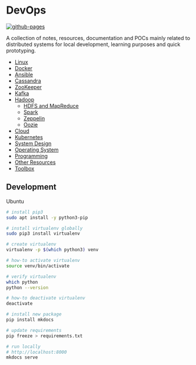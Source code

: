 # DevOps

[![github-pages](https://github.com/niqdev/devops/actions/workflows/gh-pages.yml/badge.svg)](https://github.com/niqdev/devops/actions/workflows/gh-pages.yml)

A collection of notes, resources, documentation and POCs mainly related to distributed systems for local development, learning purposes and quick prototyping.

* [Linux](https://niqdev.github.io/devops/linux)
* [Docker](https://niqdev.github.io/devops/docker) 
* [Ansible](https://niqdev.github.io/devops/ansible)
* [Cassandra](https://niqdev.github.io/devops/cassandra)
* [ZooKeeper](https://niqdev.github.io/devops/zookeeper)
* [Kafka](https://niqdev.github.io/devops/kafka)
* [Hadoop](https://niqdev.github.io/devops/hadoop)
  * [HDFS and MapReduce](https://niqdev.github.io/devops/hadoop/#hdfs-and-mapreduce)
  * [Spark](https://niqdev.github.io/devops/hadoop/#spark)
  * [Zeppelin](https://niqdev.github.io/devops/hadoop/#zeppelin)
  * [Oozie](https://niqdev.github.io/devops/hadoop/#oozie)
* [Cloud](https://niqdev.github.io/devops/cloud)
* [Kubernetes](https://niqdev.github.io/devops/kubernetes)
* [System Design](https://niqdev.github.io/devops/system-design)
* [Operating System](https://niqdev.github.io/devops/operating-system)
* [Programming](https://niqdev.github.io/devops/programming)
* [Other Resources](https://niqdev.github.io/devops/other-resources)
* [Toolbox](https://niqdev.github.io/devops/toolbox)

## Development

Ubuntu

```bash
# install pip3
sudo apt install -y python3-pip

# install virtualenv globally 
sudo pip3 install virtualenv

# create virtualenv
virtualenv -p $(which python3) venv

# how-to activate virtualenv
source venv/bin/activate

# verify virtualenv
which python
python --version

# how-to deactivate virtualenv
deactivate

# install new package
pip install mkdocs

# update requirements
pip freeze > requirements.txt

# run locally
# http://localhost:8000
mkdocs serve
```
